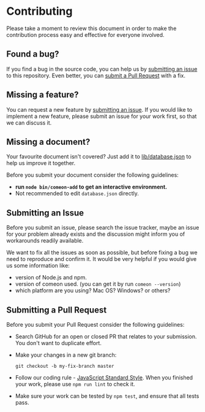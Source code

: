 # Contributing

Please take a moment to review this document in order to make the contribution process easy and effective for everyone involved.

## Found a bug?

If you find a bug in the source code, you can help us by [submitting an issue](#submitting-an-issue) to this repository. Even better, you can [submit a Pull Request](#submitting-a-pull-request) with a fix.

## Missing a feature?

You can request a new feature by [submitting an issue](#submitting-an-issue). If you would like to implement a new feature, please submit an issue for your work first, so that we can discuss it.

## Missing a document?

Your favourite document isn't covered? Just add it to [lib/database.json](https://github.com/sqrthree/comeon/blob/master/lib/database.json) to help us improve it together.

Before you submit your document consider the following guidelines:

- **run `node bin/comeon-add` to get an interactive environment.**
- Not recommended to edit `database.json` directly.

## Submitting an Issue

Before you submit an issue, please search the issue tracker, maybe an issue for your problem already exists and the discussion might inform you of workarounds readily available.

We want to fix all the issues as soon as possible, but before fixing a bug we need to reproduce and confirm it. It would be very helpful if you would give us some information like:

- version of Node.js and npm.
- version of comeon used. (you can get it by run `comeon --version`)
- which platform are you using? Mac OS? Windows? or others?

## Submitting a Pull Request

Before you submit your Pull Request consider the following guidelines:

- Search GitHub for an open or closed PR that relates to your submission. You don't want to duplicate effort.
- Make your changes in a new git branch:

  ```
  git checkout -b my-fix-branch master
  ```
- Follow our coding rule - [JavaScript Standard Style](https://standardjs.com/). When you finished your work, please use `npm run lint` to check it.
- Make sure your work can be tested by `npm test`, and ensure that all tests pass.
